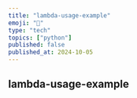 ```yaml
---
title: "lambda-usage-example"
emoji: "🤖"
type: "tech"
topics: ["python"]
published: false
published_at: 2024-10-05
---
```


## lambda-usage-example
